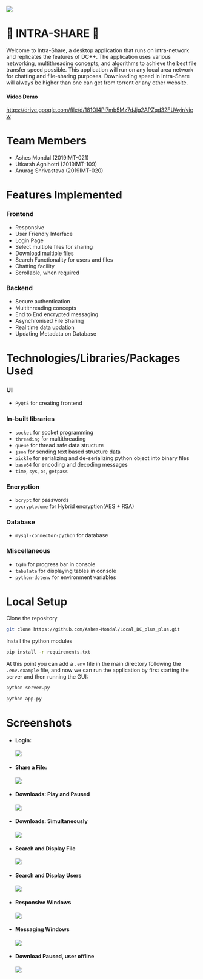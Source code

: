 ![](./images/logo.svg)

# 🦈 INTRA-SHARE 🦈

Welcome to Intra-Share, a desktop application that runs on intra-network and replicates the features of DC++. The application uses various networking, multithreading concepts, and algorithms to achieve the best file transfer speed possible. This application will run on any local area network for chatting and file-sharing purposes. Downloading speed in Intra-Share will always be higher than one can get from torrent or any other website.
#### Video Demo
https://drive.google.com/file/d/181OI4Pi7mb5Mz7dJjg2APZqd32FUAyir/view

# Team Members

-   Ashes Mondal (2019IMT-021)
-   Utkarsh Agnihotri (2019IMT-109)
-   Anurag Shrivastava (2019IMT-020)

# Features Implemented

### Frontend

-   Responsive
-   User Friendly Interface
-   Login Page
-   Select multiple files for sharing
-   Download multiple files
-   Search Functionality for users and files
-   Chatting facility
-   Scrollable, when required

### Backend

-   Secure authentication
-   Multithreading concepts
-   End to End encrypted messaging
-   Asynchronised File Sharing
-   Real time data updation
-   Updating Metadata on Database

# Technologies/Libraries/Packages Used

### UI

-   `PyQt5` for creating frontend

### In-built libraries

-   `socket` for socket programming
-   `threading` for multithreading
-   `queue` for thread safe data structure
-   `json` for sending text based structure data
-   `pickle` for serializing and de-serializing python object into binary files
-   `base64` for encoding and decoding messages
-   `time`, `sys`, `os`, `getpass`

### Encryption

-   `bcrypt` for passwords
-   `pycryptodome` for Hybrid encryption(AES + RSA)

### Database

-   `mysql-connector-python` for database

### Miscellaneous

-   `tqdm` for progress bar in console
-   `tabulate` for displaying tables in console
-   `python-dotenv` for environment variables

# Local Setup

Clone the repository

```bash
git clone https://github.com/Ashes-Mondal/Local_DC_plus_plus.git
```

Install the python modules

```bash
pip install -r requirements.txt
```

At this point you can add a `.env` file in the main directory following the `.env.example` file, and now we can run the application by first starting the server and then running the GUI:

```bash
python server.py

python app.py
```

# Screenshots

-   #### Login:

    ![](./images/screenshots/s1.png)

-   #### Share a File:

    ![](./images/screenshots/s2.png)

-   #### Downloads: Play and Paused

    ![](./images/screenshots/s3.png)

-   #### Downloads: Simultaneously

    ![](./images/screenshots/s4.png)

-   #### Search and Display File

    ![](./images/screenshots/s5.png)

-   #### Search and Display Users

    ![](./images/screenshots/s6.png)

-   #### Responsive Windows

    ![](./images/screenshots/s7.png)

-   #### Messaging Windows

    ![](./images/screenshots/s8.png)

-   #### Download Paused, user offline
    ![](./images/screenshots/s9.png)
